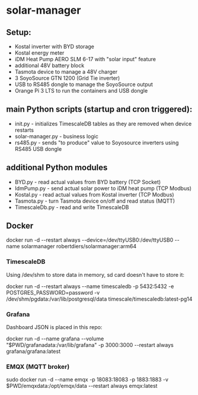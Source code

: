 # solar-manager

## Setup:
* Kostal inverter with BYD storage
* Kostal energy meter
* iDM Heat Pump AERO SLM 6-17 with "solar input" feature
* additional 48V battery block
* Tasmota device to manage a 48V charger
* 3 SoyoSource GTN 1200 (Grid Tie inverter)
* USB to RS485 dongle to manage the SoyoSource output
* Orange Pi 3 LTS to run the containers and USB dongle

## main Python scripts (startup and cron triggered):
* init.py - initializes TimescaleDB tables as they are removed when device restarts
* solar-manager.py - business logic
* rs485.py - sends "to produce" value to Soyosource inverters using RS485 USB dongle

## additional Python modules
* BYD.py - read actual values from BYD battery (TCP Socket)
* IdmPump.py - send actual solar power to iDM heat pump (TCP Modbus)
* Kostal.py - read actual values from Kostal inverter (TCP Modbus)
* Tasmota.py - turn Tasmota device on/off and read status (MQTT)
* TimescaleDb.py - read and write TimescaleDB

## Docker
docker run -d --restart always --device=/dev/ttyUSB0:/dev/ttyUSB0 --name solarmanager robertdiers/solarmanager:arm64

### TimescaleDB
Using /dev/shm to store data in memory, sd card doesn't have to store it:

docker run -d --restart always --name timescaledb -p 5432:5432 -e POSTGRES_PASSWORD=password -v /dev/shm/pgdata:/var/lib/postgresql/data timescale/timescaledb:latest-pg14

### Grafana
Dashboard JSON is placed in this repo:

docker run -d --name grafana --volume "$PWD/grafanadata:/var/lib/grafana" -p 3000:3000 --restart always grafana/grafana:latest

### EMQX (MQTT broker)
sudo docker run -d --name emqx -p 18083:18083 -p 1883:1883 -v $PWD/emqxdata:/opt/emqx/data --restart always emqx:latest


